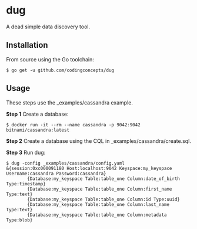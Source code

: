 # dug
A dead simple data discovery tool.

## Installation

From source using the Go toolchain:
```
$ go get -u github.com/codingconcepts/dug
```

## Usage

These steps use the _examples/cassandra example.

**Step 1** Create a database:

```
$ docker run -it --rm --name cassandra -p 9042:9042 bitnami/cassandra:latest
```

**Step 2** Create a database using the CQL in _examples/cassandra/create.sql.

**Step 3** Run dug:

```
$ dug -config _examples/cassandra/config.yaml
&{session:0xc000091180 Host:localhost:9042 Keyspace:my_keyspace Username:cassandra Password:cassandra}
        {Database:my_keyspace Table:table_one Column:date_of_birth Type:timestamp}
        {Database:my_keyspace Table:table_one Column:first_name Type:text}
        {Database:my_keyspace Table:table_one Column:id Type:uuid}
        {Database:my_keyspace Table:table_one Column:last_name Type:text}
        {Database:my_keyspace Table:table_one Column:metadata Type:blob}
```